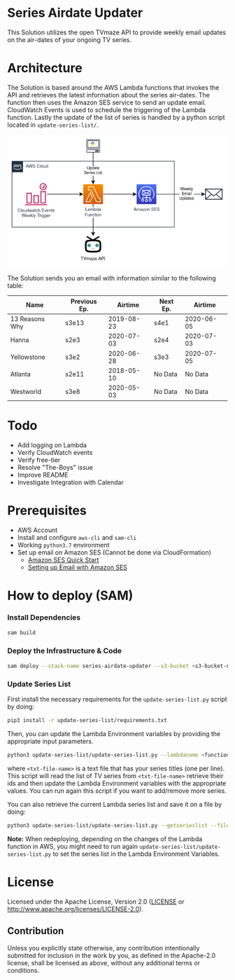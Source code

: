 # Series Airdate Updater

This Solution utilizes the open TVmaze API to provide weekly email updates on the air-dates of your ongoing TV series. 

# Architecture
The Solution is based around the AWS Lambda functions that invokes the API and retrieves the latest information about the series air-dates. The function then uses the Amazon SES service to send an update email. CloudWatch Events is used to schedule the triggering of the Lambda function. Lastly the update of the list of series is handled by a python script located in `update-series-list/`.

![architecture](imgs/architecture.png)

The Solution sends you an email with information similar to the following table:

| Name           | Previous Ep. | Airtime    | Next Ep. | Airtime    |
| -------------- | ------------ | ---------- | -------- | ---------- |
| 13 Reasons Why | s3e13        | 2019-08-23 | s4e1     | 2020-06-05 |
| Hanna          | s2e3         | 2020-07-03 | s2e4     | 2020-07-03 |
| Yellowstone    | s3e2         | 2020-06-28 | s3e3     | 2020-07-05 |
| Atlanta        | s2e11        | 2018-05-10 | No Data  | No Data    |
| Westworld      | s3e8         | 2020-05-03 | No Data  | No Data    |

# Todo

* Add logging on Lambda
* Verify CloudWatch events
* Verify free-tier
* Resolve "The-Boys" issue
* Improve README
* Investigate Integration with Calendar

# Prerequisites
* AWS Account
* Install and configure `aws-cli` and `sam-cli`
* Working `python3.7` environment
* Set up email on Amazon SES (Cannot be done via CloudFormation)
  * [Amazon SES Quick Start](https://docs.aws.amazon.com/ses/latest/DeveloperGuide/quick-start.html)
  * [Setting up Email with Amazon SES](https://docs.aws.amazon.com/ses/latest/DeveloperGuide/send-email-set-up.html)

# How to deploy (SAM)
### Install Dependencies
``` bash
sam build
```

### Deploy the Infrastructure & Code
``` bash
sam deploy --stack-name series-airdate-updater --s3-bucket <s3-bucket-name> --region <aws-region> --parameter-overrides Email=email@example.com --capabilities CAPABILITY_NAMED_IAM
```

### Update Series List
First install the necessary requirements for the `update-series-list.py` script by doing:
``` bash
pip3 install -r update-series-list/requirements.txt
```

Then, you can update the Lambda Environment variables by providing the appropriate input parameters.
``` bash
python3 update-series-list/update-series-list.py --lambdaname <function-name> --filename <txt-file-name>
```
where `<txt-file-name>` is a text file that has your series titles (one per line). This script will read the list of TV series from `<txt-file-name>`  retrieve their ids and then update the Lambda Environment variables with the appropriate values. You can run again this script if you want to add/remove more series.



You can also retrieve the current Lambda series list and save it on a file by doing:

``` bash
python3 update-series-list/update-series-list.py --getserieslist --filename <txt-file-name>
```

**Note:** When redeploying, depending on the changes of the Lambda function in AWS, you might need to run again `update-series-list/update-series-list.py` to set the series list in the Lambda Environment Variables.

# License

Licensed under the Apache License, Version 2.0 ([LICENSE](LICENSE)
or http://www.apache.org/licenses/LICENSE-2.0).

## Contribution

Unless you explicitly state otherwise, any contribution intentionally submitted
for inclusion in the work by you, as defined in the Apache-2.0 license, shall be
licensed as above, without any additional terms or conditions.